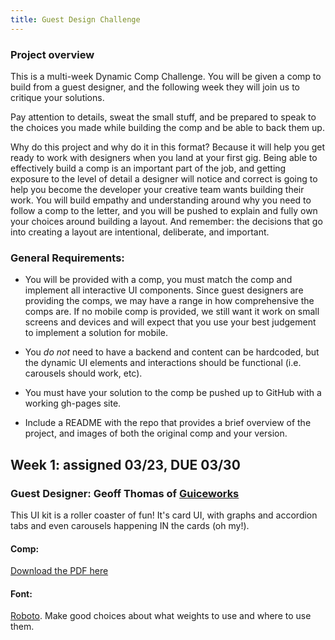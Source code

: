 ```yaml
---
title: Guest Design Challenge
---
```


### Project overview

This is a multi-week Dynamic Comp Challenge. You will be given a comp to build from a guest designer, and the following week they will join us to critique your solutions.

Pay attention to details, sweat the small stuff, and be prepared to speak to the choices you made while building the comp and be able to back them up.

Why do this project and why do it in this format? Because it will help you get ready to work with designers when you land at your first gig. Being able to effectively build a comp is an important part of the job, and getting exposure to the level of detail a designer will notice and correct is going to help you become the developer your creative team wants building their work. You will build empathy and understanding around why you need to follow a comp to the letter, and you will be pushed to explain and fully own your choices around building a layout. And remember: the decisions that go into creating a layout are intentional, deliberate, and important.

### General Requirements:

- You will be provided with a comp, you must match the comp and implement all interactive UI components.  Since guest designers are providing the comps, we may have a range in how comprehensive the comps are. If no mobile comp is provided, we still want it work on small screens and devices and will expect that you use your best judgement to implement a solution for mobile.

- You *do not* need to have a backend and content can be hardcoded, but the dynamic UI elements and interactions should be functional (i.e. carousels should work, etc).

- You must have your solution to the comp be pushed up to GitHub with a working gh-pages site.

- Include a README with the repo that provides a brief overview of the project, and images of both the original comp and your version.



## Week 1: assigned 03/23, DUE 03/30

### Guest Designer: Geoff Thomas of [Guiceworks](http://www.guiceworks.com/)

This UI kit is a roller coaster of fun! It's card UI, with graphs and accordion tabs and even carousels happening IN the cards (oh my!).

#### Comp:

[Download the PDF here](https://drive.google.com/file/d/0B_lPnjyMN6-CZzU1cHVWQ0lQdnM/view?usp=sharing)

#### Font:
[Roboto](https://fonts.google.com/specimen/Roboto). Make good choices about what weights to use and where to use them.
